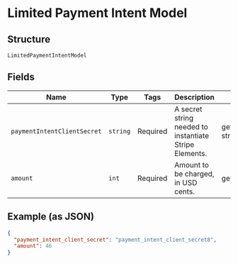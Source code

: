 
# Limited Payment Intent Model

## Structure

`LimitedPaymentIntentModel`

## Fields

| Name | Type | Tags | Description | Getter | Setter |
|  --- | --- | --- | --- | --- | --- |
| `paymentIntentClientSecret` | `string` | Required | A secret string needed to instantiate Stripe Elements. | getPaymentIntentClientSecret(): string | setPaymentIntentClientSecret(string paymentIntentClientSecret): void |
| `amount` | `int` | Required | Amount to be charged, in USD cents. | getAmount(): int | setAmount(int amount): void |

## Example (as JSON)

```json
{
  "payment_intent_client_secret": "payment_intent_client_secret8",
  "amount": 46
}
```

